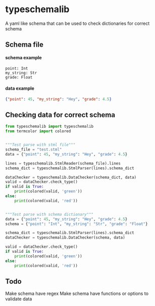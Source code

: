 # typeschemalib
A yaml like schema that can be used to check dictionaries for correct schema

## Schema file
#### schema example
```
point: Int
my_string: Str
grade: Float
```

#### data example
```json
{"point": 45, "my_string": "Hey", "grade": 4.5}
```

## Checking data for correct schema

```py
from typeschemalib import typeschemalib
from termcolor import colored


"""Test parse with stml file"""
schema_file = "test.stml"
data = {"point": 45, "my_string": "Hey", "grade": 4.5}

lines = typeschemalib.StmlReader(schema_file).lines
schema_dict = typeschemalib.StmlParser(lines).schema_dict

dataChecker = typeschemalib.DataChecker(schema_dict, data)
valid = dataChecker.check_type()
if valid is True:
	print(colored(valid, 'green'))
else:
	print(colored(valid, 'red'))


"""Test parse with schema dictionary"""
data = {"point": 45, "my_string": "Hey", "grade": 4.5}
schema = {"point": "Int", "my_string": "Str", "grade": "Float"}

schema_dict = typeschemalib.StmlParser(lines).schema_dict
dataChecker = typeschemalib.DataChecker(schema, data)

valid = dataChecker.check_type()
if valid is True:
	print(colored(valid, 'green'))
else:
	print(colored(valid, 'red'))
```

## Todo
Make schema have regex
Make schema have functions or options to validate data
